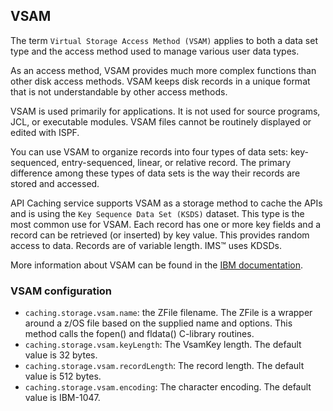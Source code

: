 ## VSAM 
The term `Virtual Storage Access Method (VSAM)` applies to both a data set type and the access method used to manage various user data types.

As an access method, VSAM provides much more complex functions than other disk access methods. VSAM keeps disk records in a unique format that is not understandable by other access methods.

VSAM is used primarily for applications. It is not used for source programs, JCL, or executable modules. VSAM files cannot be routinely displayed or edited with ISPF.

You can use VSAM to organize records into four types of data sets: key-sequenced, entry-sequenced, linear, or relative record. The primary difference among these types of data sets is the way their records are stored and accessed.

API Caching service supports VSAM as a storage method to cache the APIs and is using the `Key Sequence Data Set (KSDS)` dataset. This type is the most common use for VSAM.
Each record has one or more key fields and a record can be retrieved (or inserted) by key value. 
This provides random access to data. Records are of variable length. IMS™ uses KDSDs.

More information about VSAM can be found in the [IBM documentation](https://www.ibm.com/support/knowledgecenter/zosbasics/com.ibm.zos.zconcepts/zconcepts_169.htm).

### VSAM configuration

* `caching.storage.vsam.name`: the ZFile filename. The ZFile is a wrapper around a z/OS file based on the supplied name and options. This method calls the fopen() and fldata() C-library routines.                                                      
* `caching.storage.vsam.keyLength`: The VsamKey length. The default value is 32 bytes.
* `caching.storage.vsam.recordLength`: The record length. The default value is 512 bytes.
* `caching.storage.vsam.encoding`: The character encoding. The default value is IBM-1047.



